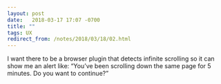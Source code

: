 ```yaml
---
layout: post
date:   2018-03-17 17:07 -0700
title: ""
tags: UX
redirect_from: /notes/2018/03/18/02.html
---
```

I want there to be a browser plugin that detects infinite scrolling so it can show me an alert like: “You’ve been scrolling down the same page for 5 minutes. Do you want to continue?”
